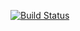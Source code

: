 [![Build Status](https://travis-ci.org/jimmysjiang/travis2.svg?branch=master)](https://travis-ci.org/jimmysjiang/travis2)
